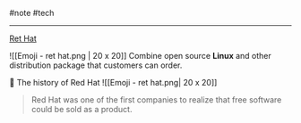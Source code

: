 #note #tech 

---
[Ret Hat](https://www.techtarget.com/searchdatacenter/definition/Red-Hat)

![[Emoji - ret hat.png | 20 x 20]]   Combine open source **Linux** and other distribution package that customers can order.

📜 The history of Red Hat ![[Emoji - ret hat.png| 20 x 20]]

> Red Hat was one of the first companies to realize that free software could be sold as a product.

